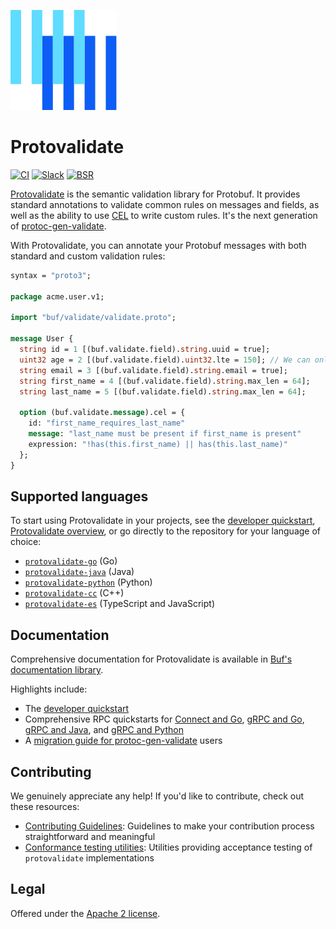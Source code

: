 ![The Buf logo](https://raw.githubusercontent.com/bufbuild/protovalidate/main/.github/buf-logo.svg)

# Protovalidate

[![CI](https://github.com/bufbuild/protovalidate/actions/workflows/ci.yaml/badge.svg?branch=main)][ci]
[![Slack](https://img.shields.io/badge/Slack-Buf-%23e01563)][slack]
[![BSR](https://img.shields.io/badge/BSR-Module-0C65EC)][buf-mod]

[Protovalidate][protovalidate] is the semantic validation library for Protobuf. It provides standard annotations to validate common rules on messages and fields, as well as the ability to use [CEL][cel] to write custom rules. It's the next generation of [protoc-gen-validate][protoc-gen-validate].

With Protovalidate, you can annotate your Protobuf messages with both standard and custom validation rules:

```protobuf
syntax = "proto3";

package acme.user.v1;

import "buf/validate/validate.proto";

message User {
  string id = 1 [(buf.validate.field).string.uuid = true];
  uint32 age = 2 [(buf.validate.field).uint32.lte = 150]; // We can only hope.
  string email = 3 [(buf.validate.field).string.email = true];
  string first_name = 4 [(buf.validate.field).string.max_len = 64];
  string last_name = 5 [(buf.validate.field).string.max_len = 64];

  option (buf.validate.message).cel = {
    id: "first_name_requires_last_name"
    message: "last_name must be present if first_name is present"
    expression: "!has(this.first_name) || has(this.last_name)"
  };
}
```

## Supported languages

To start using Protovalidate in your projects, see the [developer quickstart][quickstart], [Protovalidate overview][protovalidate], or go directly to the repository for your language of choice:

- [`protovalidate-go`][pv-go] (Go)
- [`protovalidate-java`][pv-java] (Java)
- [`protovalidate-python`][pv-python] (Python)
- [`protovalidate-cc`][pv-cc] (C++)
- [`protovalidate-es`][pv-es] (TypeScript and JavaScript)

## Documentation

Comprehensive documentation for Protovalidate is available in [Buf's documentation library][protovalidate].

Highlights include:

* The [developer quickstart][quickstart]
* Comprehensive RPC quickstarts for [Connect and Go][connect-go], [gRPC and Go][grpc-go], [gRPC and Java][grpc-java], and [gRPC and Python][grpc-python]
* A [migration guide for protoc-gen-validate][migration-guide] users

## Contributing

We genuinely appreciate any help! If you'd like to contribute, check out these resources:

- [Contributing Guidelines][contributing]: Guidelines to make your contribution process straightforward and meaningful
- [Conformance testing utilities](https://github.com/bufbuild/protovalidate/tree/main/docs/conformance.md): Utilities providing acceptance testing of `protovalidate` implementations

## Legal

Offered under the [Apache 2 license][license].

[buf]: https://buf.build
[cel]: https://cel.dev

[pv-go]: https://github.com/bufbuild/protovalidate-go
[pv-java]: https://github.com/bufbuild/protovalidate-java
[pv-python]: https://github.com/bufbuild/protovalidate-python
[pv-cc]: https://github.com/bufbuild/protovalidate-cc
[pv-es]: https://github.com/bufbuild/protovalidate-es

[buf-mod]: https://buf.build/bufbuild/protovalidate
[slack]: https://buf.build/links/slack
[license]: LICENSE
[contributing]: .github/CONTRIBUTING.md

[protoc-gen-validate]: https://github.com/bufbuild/protoc-gen-validate
[conformance]: https://github.com/bufbuild/protovalidate/blob/main/docs/conformance.md
[ci]: https://github.com/bufbuild/protovalidate/actions/workflows/ci.yaml

[protovalidate]: https://buf.build/docs/protovalidate/
[quickstart]: https://buf.build/docs/protovalidate/quickstart/
[connect-go]: https://buf.build/docs/protovalidate/quickstart/connect-go/
[grpc-go]: https://buf.build/docs/protovalidate/quickstart/grpc-go/
[grpc-java]: https://buf.build/docs/protovalidate/quickstart/grpc-java/
[grpc-python]: https://buf.build/docs/protovalidate/quickstart/grpc-python/
[migration-guide]: https://buf.build/docs/migration-guides/migrate-from-protoc-gen-validate/
